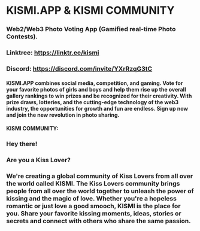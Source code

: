 # KISMI.APP & KISMI COMMUNITY
### Web2/Web3 Photo Voting App (Gamified real-time Photo Contests).
### Linktree: https://linktr.ee/kismi
### Discord: https://discord.com/invite/YXrRzqG3tC

#### KISMI.APP combines social media, competition, and gaming. Vote for your favorite photos of girls and boys and help them rise up the overall gallery rankings to win prizes and be recognized for their creativity. With prize draws, lotteries, and the cutting-edge technology of the web3 industry, the opportunities for growth and fun are endless. Sign up now and join the new revolution in photo sharing.

#### KISMI COMMUNITY:
### Hey there! 
### Are you a Kiss Lover? 
### We're creating a global community of Kiss Lovers from all over the world called KISMI. The Kiss Lovers community brings people from all over the world together to unleash the power of kissing and the magic of love. Whether you're a hopeless romantic or just love a good smooch, KISMI is the place for you. Share your favorite kissing moments, ideas, stories or secrets and connect with others who share the same passion.

